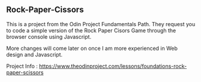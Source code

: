 ## Rock-Paper-Cissors

This is a project from the Odin Project Fundamentals Path. They request you to code a simple version of the Rock Paper Cisors Game through the browser console using Javascript. 

More changes will come later on once I am more experienced in Web design and Javascript. 

Project Info : https://www.theodinproject.com/lessons/foundations-rock-paper-scissors 
